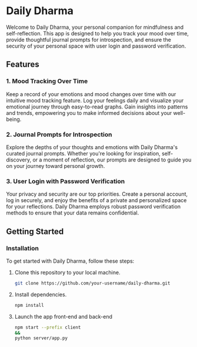 # Daily Dharma

Welcome to Daily Dharma, your personal companion for mindfulness and self-reflection. This app is designed to help you track your mood over time, provide thoughtful journal prompts for introspection, and ensure the security of your personal space with user login and password verification.

## Features

### 1. Mood Tracking Over Time
Keep a record of your emotions and mood changes over time with our intuitive mood tracking feature. Log your feelings daily and visualize your emotional journey through easy-to-read graphs. Gain insights into patterns and trends, empowering you to make informed decisions about your well-being.

### 2. Journal Prompts for Introspection
Explore the depths of your thoughts and emotions with Daily Dharma's curated journal prompts. Whether you're looking for inspiration, self-discovery, or a moment of reflection, our prompts are designed to guide you on your journey toward personal growth.

### 3. User Login with Password Verification
Your privacy and security are our top priorities. Create a personal account, log in securely, and enjoy the benefits of a private and personalized space for your reflections. Daily Dharma employs robust password verification methods to ensure that your data remains confidential.

## Getting Started

### Installation

To get started with Daily Dharma, follow these steps:

1. Clone this repository to your local machine.
   ```bash
   git clone https://github.com/your-username/daily-dharma.git

2. Install dependencies.
    ```bash
    npm install

3. Launch the app front-end and back-end 
   ```bash
   npm start --prefix client
   &&
   python server/app.py
   
